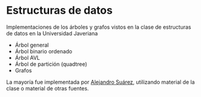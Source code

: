 # Estructuras de datos

Implementaciones de los árboles y grafos vistos en la clase de estructuras de datos en la Universidad Javeriana
- Árbol general
- Árbol binario ordenado
- Árbol AVL
- Árbol de partición (quadtree)
- Grafos

La mayoría fue implementada por [Alejandro Suárez](https://github.com/suaracost), utilizando material de la clase o material de otras fuentes.
